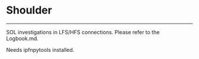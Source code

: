 # Shoulder
---

SOL investigations in LFS/HFS connections.
Please refer to the Logbook.md.

Needs ipfnpytools installed.